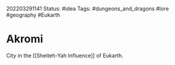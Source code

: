 202203291141
Status: #idea
Tags: #dungeons_and_dragons #lore #geography #Eukarth 

# Akromi
City in the [[Sheiteh-Yah Influence]] of Eukarth.